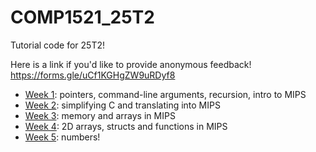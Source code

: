 # COMP1521_25T2
Tutorial code for 25T2!

Here is a link if you'd like to provide anonymous feedback!
https://forms.gle/uCf1KGHgZW9uRDyf8

* [Week 1](week01): pointers, command-line arguments, recursion, intro to MIPS
* [Week 2](week02): simplifying C and translating into MIPS
* [Week 3](week03): memory and arrays in MIPS
* [Week 4](week04): 2D arrays, structs and functions in MIPS
* [Week 5](week05): numbers!
